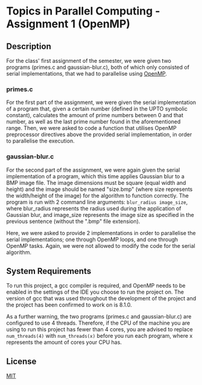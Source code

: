 # Topics in Parallel Computing - Assignment 1 (OpenMP)

## Description

For the class' first assignment of the semester, we were given two programs (primes.c and gaussian-blur.c), both of which only consisted of serial implementations, that we had to parallelise using [OpenMP](https://www.openmp.org/).

### primes.c

For the first part of the assignment, we were given the serial implementation of a program that, given a certain number (defined in the UPTO symbolic constant), calculates the amount of prime numbers between 0 and that number, as well as the last prime number found in the aforementioned range. Then, we were asked to code a function that utilises OpenMP preprocessor directives above the provided serial implementation, in order to parallelise the execution.

### gaussian-blur.c

For the second part of the assignment, we were again given the serial implementation of a program, which this time applies Gaussian blur to a BMP image file. The image dimensions must be square (equal width and height) and the image should be named "size.bmp" (where size represents the width/height of the image) for the algorithm to function correctly. The program is run with 2 command line arguments: `blur_radius image_size`, where blur_radius represents the radius used during the application of Gaussian blur, and image_size represents the image size as specified in the previous sentence (without the ".bmp" file extension).

Here, we were asked to provide 2 implementations in order to parallelise the serial implementations; one through OpenMP loops, and one through OpenMP tasks. Again, we were not allowed to modify the code for the serial algorithm.

## System Requirements

To run this project, a gcc compiler is required, and OpenMP needs to be enabled in the settings of the IDE you choose to run the project on. The version of gcc that was used throughout the development of the project and the project has been confirmed to work on is 8.1.0.

As a further warning, the two programs (primes.c and gaussian-blur.c) are configured to use 4 threads. Therefore, if the CPU of the machine you are using to run this project has fewer than 4 cores, you are advised to replace `num_threads(4)` with `num_threads(x)` before you run each program, where x represents the amount of cores your CPU has.

## License

[MIT](https://choosealicense.com/licenses/mit/)
